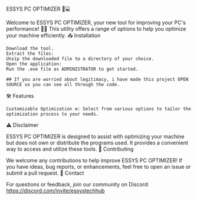 ESSYS PC OPTIMIZER 🚀💻

Welcome to ESSYS PC OPTIMIZER, your new tool for improving your PC's performance! 🎉🔧 This utility offers a range of options to help you optimize your machine efficiently.
📥 Installation

    Download the tool.
    Extract the files:
    Unzip the downloaded file to a directory of your choice.
    Open the application:
    Run the .exe file as ADMINISTRATOR to get started.

    ## If you are worried about legitimacy, i have made this project OPEN SOURCE so you can see all through the code.

🛠️ Features

    Customizable Optimization ⚙️: Select from various options to tailor the optimization process to your needs.

⚠️ Disclaimer

ESSYS PC OPTIMIZER is designed to assist with optimizing your machine but does not own or distribute the programs used. It provides a convenient way to access and utilize these tools.
🤝 Contributing

We welcome any contributions to help improve ESSYS PC OPTIMIZER! If you have ideas, bug reports, or enhancements, feel free to open an issue or submit a pull request.
📧 Contact

For questions or feedback, join our community on Discord:
https://discord.com/invite/essystechhub
